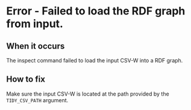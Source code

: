 # Error - Failed to load the RDF graph from input.

## When it occurs

The inspect command failed to load the input CSV-W into a RDF graph.

## How to fix

Make sure the input CSV-W is located at the path provided by the `TIDY_CSV_PATH` argument.